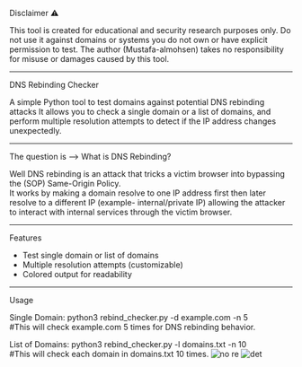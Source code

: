 Disclaimer ⚠️

This tool is created for educational and security research purposes only.
Do not use it against domains or systems you do not own or have explicit permission to test.
The author (Mustafa-almohsen) takes no responsibility for misuse or damages caused by this tool.

-----------

DNS Rebinding Checker

A simple Python tool to test domains against potential DNS rebinding attacks
It allows you to check a single domain or a list of domains, and perform multiple resolution attempts to detect if the IP address changes unexpectedly.

---------
The question is --> What is DNS Rebinding?                                                                                                                                                                                 

Well DNS rebinding is an attack that tricks a victim   browser into bypassing the (SOP) Same-Origin Policy.  
It works by making a domain resolve to one IP address first then later resolve to a different IP (example-  internal/private IP) allowing the attacker to interact with internal services through the victim browser.




-----------

 Features
- Test single domain or list of domains  
- Multiple resolution attempts (customizable)  
- Colored output for readability  

---------

Usage

Single Domain:
python3 rebind_checker.py -d example.com -n 5                                                                                                                                                                              
#This will check example.com 5 times for DNS rebinding behavior.

List of Domains:
python3 rebind_checker.py -l domains.txt -n 10                                                                                                                                                                             
#This will check each domain in domains.txt 10 times.
![no re](https://github.com/user-attachments/assets/fa91988f-6195-4242-a58d-78036cff2950)
![det](https://github.com/user-attachments/assets/a74bad07-dfc4-4eb6-a61f-0021c7e99d33)


